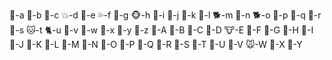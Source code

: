 🙈-a
🙉-b
🙊-c
💥-d
💫-e
💦-f
💨-g
🐵-h
🐒-i
🦍-j
🦧-k
🐶-l
🐕-m
🦮-n
🐕-o
🐩-p
🐺-q
🦊-r
🦝-s
🐱-t
🐈-u
🦁-v
🐯-w
🐅-x
🐆-y
🐴-z
🐎-A
🦄-B
🦓-C
🦌-D
🐮-E
🐂-F
🐃-G
🐄-H
🐷-I
🐖-J
🐗-K
🐽-L
🐏-M
🐑-N
🐐-O
🐪-P
🐫-Q
🦙-R
🦒-S
🐘-T
🦏-U
🦛-V
🐭-W
🐁-X
🐀-Y
